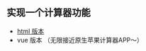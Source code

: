 ## 实现一个计算器功能
- [html 版本](https://github.com/censek/calculator/blob/master/calculator.html)
- vue 版本 （无限接近原生苹果计算器APP～）
